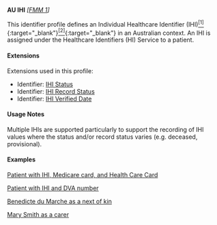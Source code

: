 **AU IHI**  *[[FMM 1](guidance.html)]*

This identifier profile defines an Individual Healthcare Identifier (IHI)[<sup>[1]</sup>](http://meteor.aihw.gov.au/content/index.phtml/itemId/699117){:target="_blank"}[<sup>[2]</sup>](https://developer.digitalhealth.gov.au/specifications/national-infrastructure/ep-1826-2014/nehta-1163-2010){:target="_blank"} in an Australian context. An IHI is assigned under the Healthcare Identifiers (HI) Service to a patient.


#### Extensions
Extensions used in this profile:
* Identifier: [IHI Status](StructureDefinition-ihi-status.html)
* Identifier: [IHI Record Status](StructureDefinition-ihi-record-status.html)
* Identifier: [IHI Verified Date](StructureDefinition-ihi-verified-date.html)


#### Usage Notes

Multiple IHIs are supported particularly to support the recording of IHI values where the status and/or record status varies (e.g. deceased, provisional).


#### Examples

[Patient with IHI, Medicare card, and Health Care Card](Patient-example0.html)

[Patient with IHI and DVA number](Patient-example1.html)

[Benedicte du Marche as a next of kin](RelatedPerson-example0.html)

[Mary Smith as a carer](RelatedPerson-example1.html)